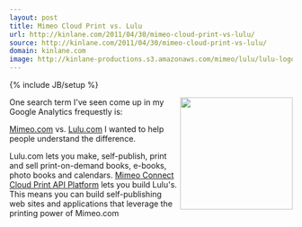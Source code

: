 ```yaml
---
layout: post
title: Mimeo Cloud Print vs. Lulu
url: http://kinlane.com/2011/04/30/mimeo-cloud-print-vs-lulu/
source: http://kinlane.com/2011/04/30/mimeo-cloud-print-vs-lulu/
domain: kinlane.com
image: http://kinlane-productions.s3.amazonaws.com/mimeo/lulu/lulu-logo.jpg
---
```

{% include JB/setup %}<p>
     <img src="http://kinlane-productions.s3.amazonaws.com/mimeo/lulu/lulu-logo.jpg"
        alt=""
        width="200"
        align="right" /> <span id="internal-source-marker_0.2542797683272511">One search term I've seen come up in my Google Analytics frequestly is:</span>
</p>

<p class="c1">
     <span id="internal-source-marker_0.2542797683272511"><a title="Mimeo.com"
        href="Mimeo.com">Mimeo.com</a> vs. <a title="Lulu.com"
        href="http://www.lulu.com/">Lulu.com</a></span> <span>I wanted to help people understand the difference.</span>
</p>

<p>
     <span>Lulu.com lets you make, self-publish, print and sell print-on-demand books, e-books, photo books and calendars.</span> <span><a href="http://developer.mimeo.com">Mimeo Connect Cloud Print API Platform</a> lets you build Lulu's.</span> <span>This means you can build self-publishing web sites and applications that leverage the printing power of Mimeo.com</span>
</p>